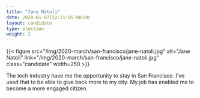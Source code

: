 ```yaml
---
title: "Jane Natoli"
date: 2020-01-07T22:31:05-08:00
layout: candidate
type: election
weight: 2
---
```


{{< figure src="/img/2020-march/san-francisco/jane-natoli.jpg"
           alt="Jane Natoli"
           link="/img/2020-march/san-francisco/jane-natoli.jpg"
           class="candidate"
           width=250
           >}}

The tech industry have me the opportunity to stay in San Francisco. I've used
that to be able to give back more to my city. My job has enabled me to become a
more engaged citizen.
